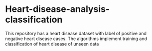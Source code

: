 # Heart-disease-analysis-classification
This repository has a heart disease dataset with label of positive and negative heart disease cases. The algorithms implement training and classification of heart disease of unseen data
